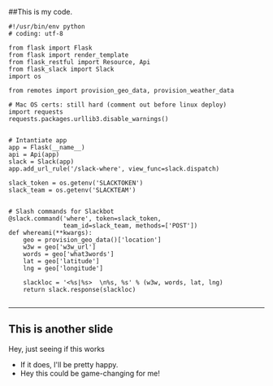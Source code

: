 ##This is my code.

```
#!/usr/bin/env python
# coding: utf-8

from flask import Flask
from flask import render_template
from flask_restful import Resource, Api
from flask_slack import Slack
import os

from remotes import provision_geo_data, provision_weather_data

# Mac OS certs: still hard (comment out before linux deploy)
import requests
requests.packages.urllib3.disable_warnings()


# Intantiate app
app = Flask(__name__)
api = Api(app)
slack = Slack(app)
app.add_url_rule('/slack-where', view_func=slack.dispatch)

slack_token = os.getenv('SLACKTOKEN')
slack_team = os.getenv('SLACKTEAM')


# Slash commands for Slackbot
@slack.command('where', token=slack_token,
               team_id=slack_team, methods=['POST'])
def whereami(**kwargs):
    geo = provision_geo_data()['location']
    w3w = geo['w3w_url']
    words = geo['what3words']
    lat = geo['latitude']
    lng = geo['longitude']

    slackloc = '<%s|%s>  \n%s, %s' % (w3w, words, lat, lng)
    return slack.response(slackloc)


```

---

## This is another slide

Hey, just seeing if this works

- If it does, I'll be pretty happy. <!-- .element: class="fragment" -->
- Hey this could be game-changing for me! <!-- .element: class="fragment" -->
